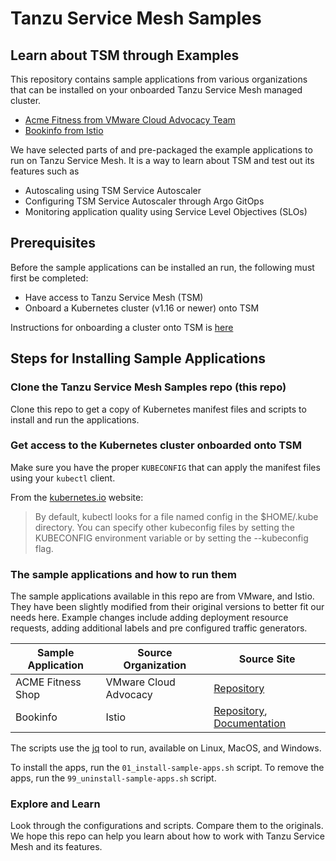 # Tanzu Service Mesh Samples

## Learn about TSM through Examples

This repository contains sample applications from various organizations that can
be installed on your onboarded Tanzu Service Mesh managed cluster.

- [Acme Fitness from VMware Cloud Advocacy Team](https://github.com/vmwarecloudadvocacy/acme_fitness_demo)
- [Bookinfo from Istio](https://istio.io/latest/docs/examples/bookinfo/)

We have selected parts of and pre-packaged the example applications to run on Tanzu
Service Mesh. It is a way to learn about TSM and test out its features such as

- Autoscaling using TSM Service Autoscaler
- Configuring TSM Service Autoscaler through Argo GitOps
- Monitoring application quality using Service Level Objectives (SLOs)

## Prerequisites

Before the sample applications can be installed an run, the following must first
be completed:

- Have access to Tanzu Service Mesh (TSM)
- Onboard a Kubernetes cluster (v1.16 or newer) onto TSM

Instructions for onboarding a cluster onto TSM is [here](https://docs.vmware.com/en/VMware-Tanzu-Service-Mesh/services/getting-started-guide/GUID-DE9746FD-8369-4B1E-922C-67CF4FB22D21.html)

## Steps for Installing Sample Applications

### Clone the Tanzu Service Mesh Samples repo (this repo)

Clone this repo to get a copy of Kubernetes manifest files and scripts to install
and run the applications.

### Get access to the Kubernetes cluster onboarded onto TSM

Make sure you have the proper `KUBECONFIG` that can apply the manifest files using your `kubectl` client.

From the [kubernetes.io](https://kubernetes.io/docs/concepts/configuration/organize-cluster-access-kubeconfig/) website:

> By default, kubectl looks for a file named config in the $HOME/.kube directory.
You can specify other kubeconfig files by setting the KUBECONFIG environment variable
or by setting the --kubeconfig flag.

### The sample applications and how to run them

The sample applications available in this repo are from VMware, and Istio.
They have been slightly modified from their original versions to better fit our needs here.  Example changes include adding deployment resource requests, adding additional labels and pre configured traffic generators.

Sample Application | Source Organization | Source Site
-------------------| ------------------- | -----------
ACME Fitness Shop | VMware Cloud Advocacy | [Repository](https://github.com/vmwarecloudadvocacy/acme_fitness_demo)
Bookinfo | Istio | [Repository](https://github.com/istio/istio/tree/master/samples/bookinfo), [Documentation](https://istio.io/latest/docs/examples/bookinfo/)

The scripts use the [jq](https://stedolan.github.io/jq/) tool to run, available
on Linux, MacOS, and Windows.

To install the apps, run the `01_install-sample-apps.sh` script.
To remove the apps, run the `99_uninstall-sample-apps.sh` script.

### Explore and Learn

Look through the configurations and scripts. Compare them to the originals. We hope
this repo can help you learn about how to work with Tanzu Service Mesh and its
features.
